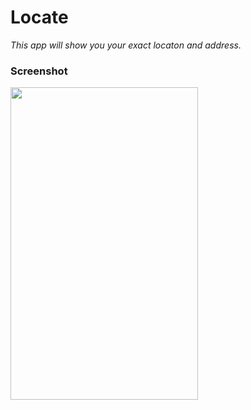 # Locate
*This app will show you your exact locaton and address.*


### Screenshot
<img src="https://user-images.githubusercontent.com/42527124/55228587-75d83900-5240-11e9-8562-e19cc8bb957d.png" width="300" height="500" />
